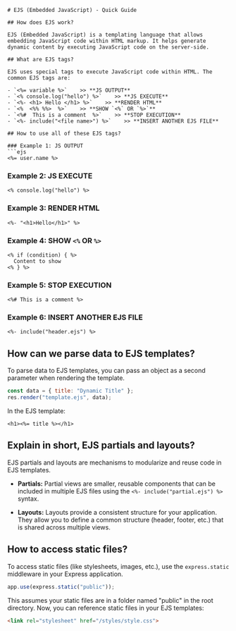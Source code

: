 
```
# EJS (Embedded JavaScript) - Quick Guide

## How does EJS work?

EJS (Embedded JavaScript) is a templating language that allows embedding JavaScript code within HTML markup. It helps generate dynamic content by executing JavaScript code on the server-side.

## What are EJS tags?

EJS uses special tags to execute JavaScript code within HTML. The common EJS tags are:

- `<%= variable %>`    >> **JS OUTPUT**
- `<% console.log("hello") %>`    >> **JS EXECUTE**
- `<%- <h1> Hello </h1> %>`    >> **RENDER HTML**
- `<%  <%% %%>  %>`    >> **SHOW `<%` OR `%>`**
- `<%#  This is a comment  %>`    >> **STOP EXECUTION**
- `<%- include("<file name>") %>`    >> **INSERT ANOTHER EJS FILE**

## How to use all of these EJS tags?

### Example 1: JS OUTPUT
```ejs
<%= user.name %>
```

### Example 2: JS EXECUTE
```ejs
<% console.log("hello") %>
```

### Example 3: RENDER HTML
```ejs
<%- "<h1>Hello</h1>" %>
```

### Example 4: SHOW `<%` OR `%>`
```ejs
<% if (condition) { %>
  Content to show
<% } %>
```

### Example 5: STOP EXECUTION
```ejs
<%# This is a comment %>
```

### Example 6: INSERT ANOTHER EJS FILE
```ejs
<%- include("header.ejs") %>
```

## How can we parse data to EJS templates?

To parse data to EJS templates, you can pass an object as a second parameter when rendering the template.

```javascript
const data = { title: "Dynamic Title" };
res.render("template.ejs", data);
```

In the EJS template:

```ejs
<h1><%= title %></h1>
```

## Explain in short, EJS partials and layouts?

EJS partials and layouts are mechanisms to modularize and reuse code in EJS templates.

- **Partials:** Partial views are smaller, reusable components that can be included in multiple EJS files using the `<%- include("partial.ejs") %>` syntax.

- **Layouts:** Layouts provide a consistent structure for your application. They allow you to define a common structure (header, footer, etc.) that is shared across multiple views.

## How to access static files?


To access static files (like stylesheets, images, etc.), use the `express.static` middleware in your Express application.

```javascript
app.use(express.static("public"));
```

This assumes your static files are in a folder named "public" in the root directory. Now, you can reference static files in your EJS templates:


```html
<link rel="stylesheet" href="/styles/style.css">
```